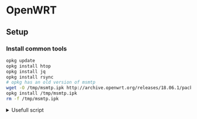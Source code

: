 # OpenWRT

## Setup

### Install common tools
```bash
opkg update
opkg install htop
opkg install jq
opkg install rsync
# opkg has an old version of msmtp
wget -O /tmp/msmtp.ipk http://archive.openwrt.org/releases/18.06.1/packages/mips_24kc/packages/msmtp_1.8.7-1_mips_24kc.ipk
opkg install /tmp/msmtp.ipk
rm -f /tmp/msmtp.ipk
```

<details>
  <summary>Usefull script</summary>

### Custom startup
```bash
  vi /etc/rc.local
  # Add a new line at the end of the file
  echo "Started at $(date)" > /tmp/started.log &
```

### Backup OpenWrt configuration
```bash
umask go=
sysupgrade -b /tmp/backup-${HOSTNAME}-$(date +%F).tar.gz
ls /tmp/backup-*.tar.gz
```

### Restore OpenWrt configuration from the backup
```bash
sysupgrade -r /tmp/backup-YYY-MM-DD.tar.gz
```
<details>

## Links

* [OpenWRT](https://openwrt.com)
